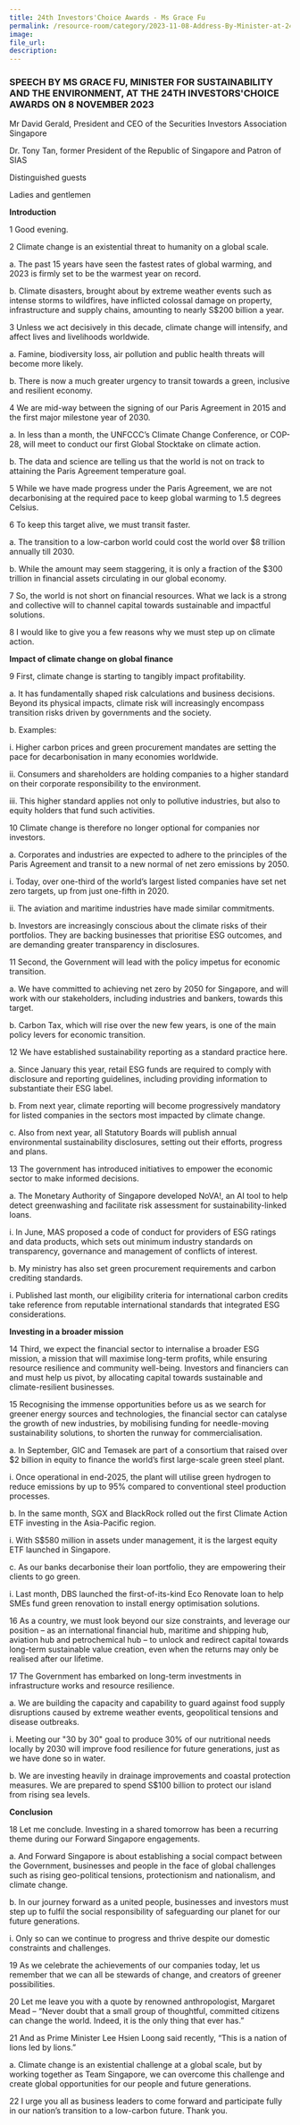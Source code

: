 ```yaml
---
title: 24th Investors'Choice Awards - Ms Grace Fu
permalink: /resource-room/category/2023-11-08-Address-By-Minister-at-24th-Investors-Çhoice-Awards/
image: 
file_url: 
description: 
---
```


### SPEECH BY MS GRACE FU, MINISTER FOR SUSTAINABILITY AND THE ENVIRONMENT, AT THE 24TH INVESTORS'CHOICE AWARDS ON 8 NOVEMBER 2023

Mr David Gerald, President and CEO of the Securities Investors Association Singapore 

Dr. Tony Tan, former President of the Republic of Singapore and Patron of SIAS 

Distinguished guests 

Ladies and gentlemen

**Introduction**

1 Good evening.

2 Climate change is an existential threat to humanity on a global scale.

a. The past 15 years have seen the fastest rates of global warming, and 2023 is firmly set to be the warmest year on record. 

b. Climate disasters, brought about by extreme weather events such as intense storms to wildfires, have inflicted colossal damage on property, infrastructure and supply chains, amounting to nearly S$200 billion a year. 

3 Unless we act decisively in this decade, climate change will intensify, and affect lives and livelihoods worldwide. 

a. Famine, biodiversity loss, air pollution and public health threats will become more likely.

b. There is now a much greater urgency to transit towards a green, inclusive and resilient economy.

4 We are mid-way between the signing of our Paris Agreement in 2015 and the first major milestone year of 2030.

a. In less than a month, the UNFCCC’s Climate Change Conference, or COP-28, will meet to conduct our first Global Stocktake on climate action. 

b. The data and science are telling us that the world is not on track to attaining the Paris Agreement temperature goal. 

5 While we have made progress under the Paris Agreement, we are not decarbonising at the required pace to keep global warming to 1.5 degrees Celsius. 

6 To keep this target alive, we must transit faster.

a. The transition to a low-carbon world could cost the world over $8 trillion annually till 2030. 

b. While the amount may seem staggering, it is only a fraction of the $300 trillion in financial assets circulating in our global economy.  

7 So, the world is not short on financial resources. What we lack is a strong and collective will to channel capital towards sustainable and impactful solutions. 

8 I would like to give you a few reasons why we must step up on climate action.

**Impact of climate change on global finance**

9 First, climate change is starting to tangibly impact profitability. 

a. It has fundamentally shaped risk calculations and business decisions. Beyond its physical impacts, climate risk will increasingly encompass transition risks driven by governments and the society. 

b. Examples:

i. Higher carbon prices and green procurement mandates are setting the pace for decarbonisation in many economies worldwide. 

ii. Consumers and shareholders are holding companies to a higher standard on their corporate responsibility to the environment. 

iii. This higher standard applies not only to pollutive industries, but also to equity holders that fund such activities. 

10 Climate change is therefore no longer optional for companies nor investors. 

a. Corporates and industries are expected to adhere to the principles of the Paris Agreement and transit to a new normal of net zero emissions by 2050. 

i. Today, over one-third of the world’s largest listed companies have set net zero targets, up from just one-fifth in 2020. 

ii. The aviation and maritime industries have made similar commitments. 

b. Investors are increasingly conscious about the climate risks of their portfolios. They are backing businesses that prioritise ESG outcomes, and are demanding greater transparency in disclosures.

11 Second, the Government will lead with the policy impetus for economic transition. 

a. We have committed to achieving net zero by 2050 for Singapore, and will work with our stakeholders, including industries and bankers, towards this target. 

b. Carbon Tax, which will rise over the new few years, is one of the main policy levers for economic transition. 

12 We have established sustainability reporting as a standard practice here.  

a. Since January this year, retail ESG funds are required to comply with disclosure and reporting guidelines, including providing information to substantiate their ESG label. 

b. From next year, climate reporting will become progressively mandatory for listed companies in the sectors most impacted by climate change. 

c. Also from next year, all Statutory Boards will publish annual environmental sustainability disclosures, setting out their efforts, progress and plans.  

13 The government has introduced initiatives to empower the economic sector to make informed decisions.

a. The Monetary Authority of Singapore developed NoVA!, an AI tool to help detect greenwashing and facilitate risk assessment for sustainability-linked loans. 

i. In June, MAS proposed a code of conduct for providers of ESG ratings and data products, which sets out minimum industry standards on transparency, governance and management of conflicts of interest. 

b. My ministry has also set green procurement requirements and carbon crediting standards. 

i. Published last month, our eligibility criteria for international carbon credits take reference from reputable international standards that integrated ESG considerations. 

**Investing in a broader mission**

14 Third, we expect the financial sector to internalise a broader ESG mission, a mission that will maximise long-term profits, while ensuring resource resilience and community well-being. Investors and financiers can and must help us pivot, by allocating capital towards sustainable and climate-resilient businesses.

15 Recognising the immense opportunities before us as we search for greener energy sources and technologies, the financial sector can catalyse the growth of new industries, by mobilising funding for needle-moving sustainability solutions, to shorten the runway for commercialisation. 

a. In September, GIC and Temasek are part of a consortium that raised over $2 billion in equity to finance the world’s first large-scale green steel plant. 

i. Once operational in end-2025, the plant will utilise green hydrogen to reduce emissions by up to 95% compared to conventional steel production processes.  

b. In the same month, SGX and BlackRock rolled out the first Climate Action ETF investing in the Asia-Pacific region. 

i. With S$580 million in assets under management, it is the largest equity ETF launched in Singapore. 

c. As our banks decarbonise their loan portfolio, they are empowering their clients to go green. 

i. Last month, DBS launched the first-of-its-kind Eco Renovate loan to help SMEs fund green renovation to install energy optimisation solutions.  

16 As a country, we must look beyond our size constraints, and leverage our position – as an international financial hub, maritime and shipping hub, aviation hub and petrochemical hub – to unlock and redirect capital towards long-term sustainable value creation, even when the returns may only be realised after our lifetime.

17 The Government has embarked on long-term investments in infrastructure works and resource resilience.

a. We are building the capacity and capability to guard against food supply disruptions caused by extreme weather events, geopolitical tensions and disease outbreaks. 

i. Meeting our "30 by 30" goal to produce 30% of our nutritional needs locally by 2030 will improve food resilience for future generations, just as we have done so in water.  

b. We are investing heavily in drainage improvements and coastal protection measures. We are prepared to spend S$100 billion to protect our island from rising sea levels. 

**Conclusion**

18 Let me conclude. Investing in a shared tomorrow has been a recurring theme during our Forward Singapore engagements. 

a. And Forward Singapore is about establishing a social compact between the Government, businesses and people in the face of global challenges such as rising geo-political tensions, protectionism and nationalism, and climate change. 

b. In our journey forward as a united people, businesses and investors must step up to fulfil the social responsibility of safeguarding our planet for our future generations. 

i. Only so can we continue to progress and thrive despite our domestic constraints and challenges. 

19 As we celebrate the achievements of our companies today, let us remember that we can all be stewards of change, and creators of greener possibilities. 

20 Let me leave you with a quote by renowned anthropologist, Margaret Mead – “Never doubt that a small group of thoughtful, committed citizens can change the world. Indeed, it is the only thing that ever has.” 

21 And as Prime Minister Lee Hsien Loong said recently, “This is a nation of lions led by lions.”

a. Climate change is an existential challenge at a global scale, but by working together as Team Singapore, we can overcome this challenge and create global opportunities for our people and future generations. 

22 I urge you all as business leaders to come forward and participate fully in our nation’s transition to a low-carbon future. Thank you. 

